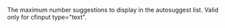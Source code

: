 The maximum number suggestions to display in the autosuggest list.
Valid only for cfinput type="text".